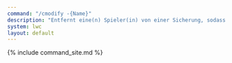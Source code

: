 ```yaml
---
command: "/cmodify -{Name}"
description: "Entfernt eine(n) Spieler(in) von einer Sicherung, sodass diese Person z.B. die gesicherte Kiste nicht mehr nutzen kann."
system: lwc
layout: default
---
```

{% include command_site.md %}
